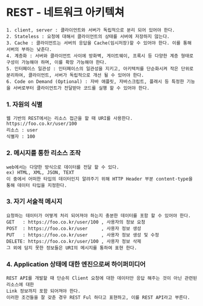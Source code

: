 # REST - 네트워크 아키텍쳐
    1. client, server : 클라이언트와 서버가 독립적으로 분리 되어 있어야 한다.
    2. Stateless : 요청에 대해서 클라이언트의 상태를 서버에 저장하지 않는다.
    3. Cache : 클라이언트는 서버의 응답을 Cache(임시저장)할 수 있어야 한다. 이를 통해 서버의 부하는 낮춘다.
    4. 계층화 : 서버와 클라이언트 사이에 방화벽, 게이트웨이, 프록시 등 다양한 계층 형태로 구성이 가능해야 하며, 이를 확장 가능해야 한다.
    5. 인터페이스 일관성 : 인터페이스의 일관성을 지키고, 아키텍처를 단순화시켜 작은 단위로 분리하여, 클라이언트, 서버가 독립적으로 개선 될 수 있어야 한다.
    6. Code on Demand (Optional) : 자바 애플릿, 자바스크립트, 플래시 등 특정한 기능을 서버로부터 클라이언트가 전달받아 코드를 실행 할 수 있어야 한다.

### 1. 자원의 식별
    웹 기반의 REST에서는 리소스 접근을 할 때 URI를 사용한다.
    https://foo.co.kr/user/100
    리소스 : user
    식별자 : 100

### 2. 메시지를 통한 리소스 조작
    web에서는 다양한 방식으로 데이터를 전달 할 수 있다.
    ex) HTML, XML, JSON, TEXT
    이 중에서 어떠한 타입의 데이터인지 알려주기 위해 HTTP Header 부분 content-type을 통해 데이터 타입을 지정한다.

### 3. 자기 서술적 메시지
    요청하는 데이터가 어떻게 처리 되어져야 하는지 충분한 데이터를 포함 할 수 있어야 한다.
    GET   : https://foo.co.kr/user/100 , 사용자의 정보 요청
    POST  : https://foo.co.kr/user     , 사용자 정보 생성
    PUT   : https://foo.co.kr/user     , 사용자 정보 생성 및 수정
    DELETE: https://foo.co.kr/user/100 , 사용자 정보 삭제
    그 외에 담지 못한 정보들은 URI의 메시지를 통하여 표현 한다.

### 4. Application 상태에 대한 엔진으로써 하이퍼미디어
    REST API를 개발할 때 단순히 Client 요청에 대한 데이터만 응답 해주는 것이 아닌 관련된 리소스에 대한
    Link 정보까지 포함 되어져야 한다.
    이러한 조건들을 잘 갖춘 경우 REST Ful 하다고 표현하고, 이를 REST API라고 부른다.